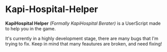 Kapi-Hospital-Helper
=====================

**KapiHospital Helper** *(Formally KapiHospital Berater)* is a UserScript made to help you in the game. 

It's currently in a highly development stage, there are many bugs that I'm trying to fix. Keep in mind that many feautures are broken, and need fixing!
